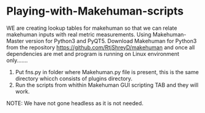 # Playing-with-Makehuman-scripts

WE are creating lookup tables for makehuman so that we can relate makehuman inputs with real metric measurements.
Using Makehuman-Master version for Python3 and PyQT5.
Download Makehuman for Python3 from the repository  https://github.com/RtjShreyD/makehuman
and once all dependencies are met and program is running on Linux environment only.......

1. Put fns.py in folder where Makehuman.py file is present, this is the same directory whicch consists of plugins directory.
2. Run the scripts from whithin Makehuman GUI scripting TAB and they will work. 

NOTE: We have not gone headless as it is not needed.
